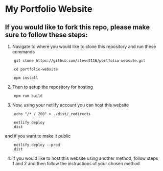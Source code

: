 # My Portfolio Website

## If you would like to fork this repo, please make sure to follow these steps:

1. Navigate to where you would like to clone this repository and run these commands

```
    git clone https://github.com/steve2116/portfolio-website.git

    cd portfolio-website

    npm install
```

2. Then to setup the repository for hosting

```
    npm run build
```

3. Now, using your netlify account you can host this website

```
    echo "/* / 200" > ./dist/_redirects

    netlify deploy
    dist
```

and if you want to make it public

```
    netlify deploy --prod
    dist
```

4. If you would like to host this website using another method, follow steps 1 and 2 and then follow the instructions of your chosen method
